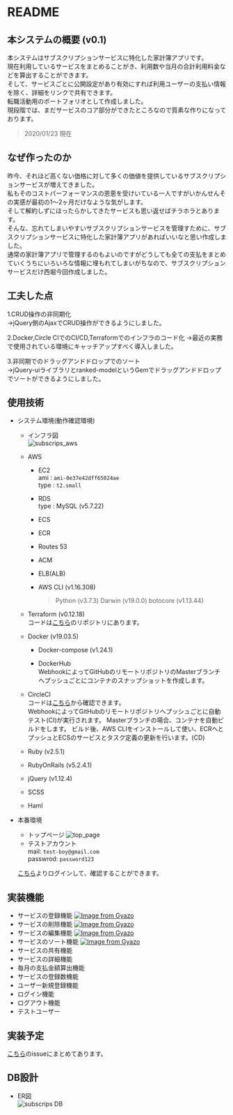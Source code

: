 # README
## 本システムの概要 (v0.1)
   本システムはサブスクリプションサービスに特化した家計簿アプリです。  
   現在利用しているサービスをまとめることがき、利用数や当月の合計利用料金などを算出することができます。  
   そして、サービスごとに公開設定があり有効にすれば利用ユーザーの支払い情報を除く、詳細をリンクで共有できます。  
   転職活動用のポートフォリオとして作成しました。  
   現段階では、まだサービスのコア部分ができたところなので質素な作りになっております。  
   > 2020/01/23 現在　　
   
## なぜ作ったのか
   昨今、それほど高くない価格に対して多くの価値を提供しているサブスクリプションサービスが増えてきました。  
   私もそのコストパーフォーマンスの恩恵を受けいている一人ですがいかんせんその実感が最初の1〜2ヶ月だけなような気がします。  
   そして解約しずにほったらかしてきたサービスも思い返せばチラホラとあります。  
   そんな、忘れてしまいやすいサブスクリプションサービスを管理すために、サブスクリプションサービスに特化した家計簿アプリがあればいいなと思い作成しました。  
   通常の家計簿アプリで管理するのもよいのですがどうしても全ての支払をまとめていくうちにいろいろな情報に埋もれてしまいがちなので、サブスクリプションサービスだけ西堀今回作成しました。  
 
 ## 工夫した点
   1.CRUD操作の非同期化  
     →jQuery側のAjaxでCRUD操作ができるようにしました。　　
     
   2.Docker,Circle CIでのCI/CD,Terraformでのインフラのコード化
     →最近の実務で使用されている環境にキャッチアップすべく導入しました。
   
   3.非同期でのドラッグアンドドロップでのソート  
     →jQuery-uiライブラリとranked-modelというGemでドラッグアンドドロップでソートができるようにしました。
 
## 使用技術
- システム環境(動作確認環境)
  - インフラ図  
    ![subscrips_aws](https://user-images.githubusercontent.com/52240372/72513678-a8672700-3890-11ea-8870-90862e4f4fa0.png)  
  - AWS
    - EC2  
      ami  : `ami-0e37e42dff65024ae`  
      type : `t2.small`  
      
    - RDS  
      type : MySQL (v5.7.22)  
      
    - ECS  
    
    - ECR  
    
    - Routes 53  
    
    - ACM  
    
    - ELB(ALB)  
    
    - AWS CLI (v1.16.308)  
      > Python (v3.7.3) Darwin (v19.0.0) botocore (v1.13.44)  
      
  - Terraform (v0.12.18)  
    コードは[こちら](https://github.com/iWonder118/subscrips_terraform)のリポジトリにあります。  
    
  - Docker (v19.03.5)
    - Docker-compose (v1.24.1)  
    
    - DockerHub  
      WebhookによってGitHubのリモートリポジトリのMasterブランチへプッシュごとにコンテナのスナップショットを作成します。  
      
  - CircleCI  
    コードは[こちら](https://github.com/iWonder118/SubscripsApp/blob/master/.circleci/config.yml)から確認できます。  
    WebhookによってGitHubのリモートリポジトリへプッシュごとに自動テスト(CI)が実行されます。
    Masterブランチの場合、コンテナを自動ビルドをします。
    ビルド後、AWS CLIをインストールして使い、ECRへとプッシュとECSのサービスとタスク定義の更新を行います。(CD)  
    
  - Ruby (v2.5.1)  
  
  - RubyOnRails (v5.2.4.1)  
  
  - jQuery (v1.12.4)  
  
  - SCSS  
  
  - Haml  

- 本番環境
  - トップページ
    ![top_page](https://user-images.githubusercontent.com/52240372/73846927-af1e0400-4868-11ea-8006-037f2f8945a9.png)
  - テストアカウント  
    mail: `test-boy@gmail.com`  
    passwrod: `password123`  
    
  [こちら](https://subscrips.com)よりログインして、確認することができます。  

 ## 実装機能
 - サービスの登録機能
   [![Image from Gyazo](https://i.gyazo.com/a043b4a8518742d60c12b3079676b47d.gif)](https://gyazo.com/a043b4a8518742d60c12b3079676b47d)
 - サービスの削除機能
   [![Image from Gyazo](https://i.gyazo.com/a68af96f3df8b265725dc50b3a819344.gif)](https://gyazo.com/a68af96f3df8b265725dc50b3a819344)
 - サービスの編集機能
   [![Image from Gyazo](https://i.gyazo.com/a19d4ad4b259e5d10a3ed7e841fc24fa.gif)](https://gyazo.com/a19d4ad4b259e5d10a3ed7e841fc24fa)
 - サービスのソート機能
   [![Image from Gyazo](https://i.gyazo.com/f46508033b5f5a9a165e923bdca41d98.gif)](https://gyazo.com/f46508033b5f5a9a165e923bdca41d98)
 - サービスの共有機能
 - サービスの詳細機能
 - 毎月の支払金額算出機能
 - サービスの登録数機能
 - ユーザー新規登録機能
 - ログイン機能
 - ログアウト機能
 - テストユーザー
 
##  実装予定
[こちら](https://github.com/iWonder118/SubscripsApp/issues/21)のissueにまとめてあります。
## DB設計
- ER図  
  ![subscrips DB](https://user-images.githubusercontent.com/52240372/72961725-6d677500-3df5-11ea-9afe-a3de8c450a56.png)

